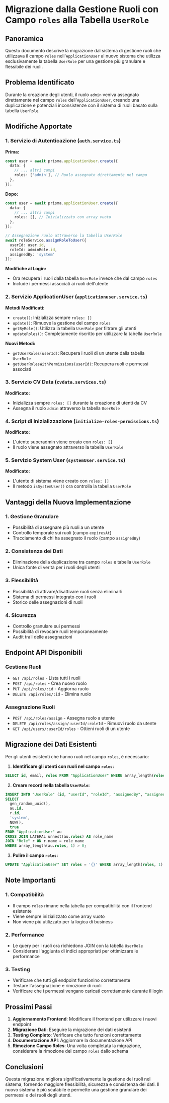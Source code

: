 # Migrazione dalla Gestione Ruoli con Campo `roles` alla Tabella `UserRole`

## Panoramica

Questo documento descrive la migrazione dal sistema di gestione ruoli che utilizzava il campo `roles` nell'`ApplicationUser` al nuovo sistema che utilizza esclusivamente la tabella `UserRole` per una gestione più granulare e flessibile dei ruoli.

## Problema Identificato

Durante la creazione degli utenti, il ruolo `admin` veniva assegnato direttamente nel campo `roles` dell'`ApplicationUser`, creando una duplicazione e potenziali inconsistenze con il sistema di ruoli basato sulla tabella `UserRole`.

## Modifiche Apportate

### 1. Servizio di Autenticazione (`auth.service.ts`)

**Prima:**
```typescript
const user = await prisma.applicationUser.create({
  data: { 
    // ... altri campi
    roles: ['admin'], // Ruolo assegnato direttamente nel campo
  },
});
```

**Dopo:**
```typescript
const user = await prisma.applicationUser.create({
  data: { 
    // ... altri campi
    roles: [], // Inizializzato con array vuoto
  },
});

// Assegnazione ruolo attraverso la tabella UserRole
await roleService.assignRoleToUser({
  userId: user.id,
  roleId: adminRole.id,
  assignedBy: 'system'
});
```

**Modifiche al Login:**
- Ora recupera i ruoli dalla tabella `UserRole` invece che dal campo `roles`
- Include i permessi associati ai ruoli dell'utente

### 2. Servizio ApplicationUser (`applicationuser.service.ts`)

**Metodi Modificati:**
- `create()`: Inizializza sempre `roles: []`
- `update()`: Rimuove la gestione del campo `roles`
- `getByRole()`: Utilizza la tabella `UserRole` per filtrare gli utenti
- `updateRoles()`: Completamente riscritto per utilizzare la tabella `UserRole`

**Nuovi Metodi:**
- `getUserRoles(userId)`: Recupera i ruoli di un utente dalla tabella `UserRole`
- `getUserRolesWithPermissions(userId)`: Recupera ruoli e permessi associati

### 3. Servizio CV Data (`cvdata.services.ts`)

**Modificato:**
- Inizializza sempre `roles: []` durante la creazione di utenti da CV
- Assegna il ruolo `admin` attraverso la tabella `UserRole`

### 4. Script di Inizializzazione (`initialize-roles-permissions.ts`)

**Modificato:**
- L'utente superadmin viene creato con `roles: []`
- Il ruolo viene assegnato attraverso la tabella `UserRole`

### 5. Servizio System User (`systemUser.service.ts`)

**Modificato:**
- L'utente di sistema viene creato con `roles: []`
- Il metodo `isSystemUser()` ora controlla la tabella `UserRole`

## Vantaggi della Nuova Implementazione

### 1. **Gestione Granulare**
- Possibilità di assegnare più ruoli a un utente
- Controllo temporale sui ruoli (campo `expiresAt`)
- Tracciamento di chi ha assegnato il ruolo (campo `assignedBy`)

### 2. **Consistenza dei Dati**
- Eliminazione della duplicazione tra campo `roles` e tabella `UserRole`
- Unica fonte di verità per i ruoli degli utenti

### 3. **Flessibilità**
- Possibilità di attivare/disattivare ruoli senza eliminarli
- Sistema di permessi integrato con i ruoli
- Storico delle assegnazioni di ruoli

### 4. **Sicurezza**
- Controllo granulare sui permessi
- Possibilità di revocare ruoli temporaneamente
- Audit trail delle assegnazioni

## Endpoint API Disponibili

### Gestione Ruoli
- `GET /api/roles` - Lista tutti i ruoli
- `POST /api/roles` - Crea nuovo ruolo
- `PUT /api/roles/:id` - Aggiorna ruolo
- `DELETE /api/roles/:id` - Elimina ruolo

### Assegnazione Ruoli
- `POST /api/roles/assign` - Assegna ruolo a utente
- `DELETE /api/roles/assign/:userId/:roleId` - Rimuovi ruolo da utente
- `GET /api/users/:userId/roles` - Ottieni ruoli di un utente

## Migrazione dei Dati Esistenti

Per gli utenti esistenti che hanno ruoli nel campo `roles`, è necessario:

1. **Identificare gli utenti con ruoli nel campo `roles`:**
```sql
SELECT id, email, roles FROM "ApplicationUser" WHERE array_length(roles, 1) > 0;
```

2. **Creare record nella tabella `UserRole`:**
```sql
INSERT INTO "UserRole" (id, "userId", "roleId", "assignedBy", "assignedAt", "isActive")
SELECT 
  gen_random_uuid(),
  au.id,
  r.id,
  'system',
  NOW(),
  true
FROM "ApplicationUser" au
CROSS JOIN LATERAL unnest(au.roles) AS role_name
JOIN "Role" r ON r.name = role_name
WHERE array_length(au.roles, 1) > 0;
```

3. **Pulire il campo `roles`:**
```sql
UPDATE "ApplicationUser" SET roles = '{}' WHERE array_length(roles, 1) > 0;
```

## Note Importanti

### 1. **Compatibilità**
- Il campo `roles` rimane nella tabella per compatibilità con il frontend esistente
- Viene sempre inizializzato come array vuoto
- Non viene più utilizzato per la logica di business

### 2. **Performance**
- Le query per i ruoli ora richiedono JOIN con la tabella `UserRole`
- Considerare l'aggiunta di indici appropriati per ottimizzare le performance

### 3. **Testing**
- Verificare che tutti gli endpoint funzionino correttamente
- Testare l'assegnazione e rimozione di ruoli
- Verificare che i permessi vengano caricati correttamente durante il login

## Prossimi Passi

1. **Aggiornamento Frontend**: Modificare il frontend per utilizzare i nuovi endpoint
2. **Migrazione Dati**: Eseguire la migrazione dei dati esistenti
3. **Testing Completo**: Verificare che tutto funzioni correttamente
4. **Documentazione API**: Aggiornare la documentazione API
5. **Rimozione Campo Roles**: Una volta completata la migrazione, considerare la rimozione del campo `roles` dallo schema

## Conclusioni

Questa migrazione migliora significativamente la gestione dei ruoli nel sistema, fornendo maggiore flessibilità, sicurezza e consistenza dei dati. Il nuovo sistema è più scalabile e permette una gestione granulare dei permessi e dei ruoli degli utenti. 